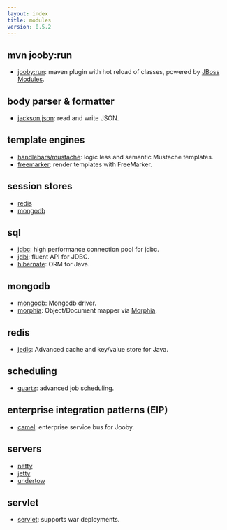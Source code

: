 ```yaml
---
layout: index
title: modules
version: 0.5.2
---
```


## mvn jooby:run

* [jooby:run](/doc/maven-plugin): maven plugin with hot reload of classes, powered by [JBoss Modules](https://github.com/jboss-modules/jboss-modules).

## body parser & formatter

* [jackson json](/doc/jackson): read and write JSON.

## template engines

* [handlebars/mustache](/doc/hbs): logic less and semantic Mustache templates.
* [freemarker](/doc/ftl): render templates with FreeMarker.

## session stores
* [redis](/doc/jedis/#redis-session-store)
* [mongodb](/doc/mongodb/#mongodb-session-store)

## sql

* [jdbc](/doc/jdbc): high performance connection pool for jdbc.
* [jdbi](/doc/jdbi): fluent API for JDBC.
* [hibernate](/doc/hbm): ORM for Java.

## mongodb
* [mongodb](/doc/mongodb): Mongodb driver.
* [morphia](/doc/morphia): Object/Document mapper via [Morphia](https://github.com/mongodb/morphia).

## redis
* [jedis](/doc/jedis): Advanced cache and key/value store for Java.

## scheduling

* [quartz](/doc/quartz): advanced job scheduling.

## enterprise integration patterns (EIP)

* [camel](/doc/camel): enterprise service bus for Jooby.

## servers

* [netty](/doc/netty)
* [jetty](/doc/jetty)
* [undertow](/doc/undertow)

## servlet

* [servlet](/doc/servlet): supports war deployments.
